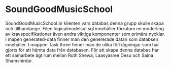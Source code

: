 # SoundGoodMusicSchool
SoundGoodMusicSchool är klienten vars databas denna grupp skulle skapa och tillhandange. Filen logicalmodelsql.sql innehåller förrutom en moderling av kravspecifikationer även andra viktiga komponenter som primära nycklar. I mapen generated-data finner man den genererade datan som databsen innehåller. I mappen Task three finner man de olika förfrågningar som har gjorts för att hämta data från databasen. För att skapa denna databas har ett samarbete ägt rum mellan Ruth Shewa, Laasyasree Desu och Saina Shamshirdar.

